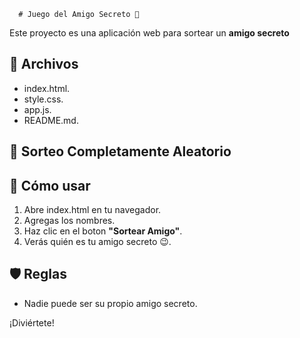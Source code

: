       # Juego del Amigo Secreto 🎁

Este proyecto es una aplicación web para sortear un **amigo secreto**

## 📂 Archivos
- index.html.
- style.css.
- app.js.
- README.md.

## 🎯 Sorteo Completamente Aleatorio

## 🚀 Cómo usar
1. Abre index.html en tu navegador.
2. Agregas los nombres.
3. Haz clic en el boton **"Sortear Amigo"**.
4. Verás quién es tu amigo secreto 😉.

## 🛡️ Reglas

- Nadie puede ser su propio amigo secreto.
  
¡Diviértete!
